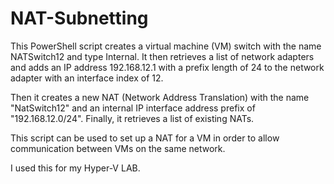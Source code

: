 # NAT-Subnetting

This PowerShell script creates a virtual machine (VM) switch with the name NATSwitch12 and type Internal.
It then retrieves a list of network adapters and adds an IP address 192.168.12.1 with a prefix length of 24 to the network adapter with an interface index of 12.

Then it creates a new NAT (Network Address Translation) with the name "NatSwitch12" and an internal IP interface address prefix of "192.168.12.0/24".
Finally, it retrieves a list of existing NATs.

This script can be used to set up a NAT for a VM in order to allow communication between VMs on the same network.

I used this for my Hyper-V LAB.
